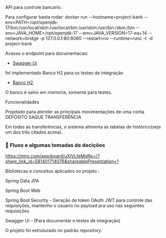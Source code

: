 API para controle bancario.

Para configurar basta rodar:
docker run --hostname=project-bank --env=PATH=/opt/openjdk-17/bin:/usr/local/sbin:/usr/local/bin:/usr/sbin:/usr/bin:/sbin:/bin --env=JAVA_HOME=/opt/openjdk-17 --env=JAVA_VERSION=17-ea+14 --network=bridge -p 127.0.0.1:80:8080 --restart=no --runtime=runc -t -d project-bank

Acesse o endpoint para documentacao:
- [Swagger Ui](http://localhost:8080/swagger-ui/index.html)
  
foi implementado Banco H2 para os testes de integração
- [Banco H2](http://localhost:8080/h2-console)
  
O banco é salvo em memoria, somente para testes.

Funcionalidades

Projetado para atender as principais movimentações de uma conta
  DEPÓSITO
  SAQUE
  TRANSFERÊNCIA

Em todas as transferências, o sistema alimenta as tabelas de histórico(seja um dos três citados acima).

### :bookmark_tabs: Fluxo e algumas tomadas de decições
https://miro.com/app/board/uXjVLfeMqNs=/?share_link_id=581401714076&shareablePresentation=1

Bibliotecas e conceitos aplicados no projeto :

Spring Data JPA

Spring Boot Web

Spring Boot Security - Geração de token OAuth JWT para controle das requisições, mantenho o usuario no payload pra uso nas seguintes requisições

Swagger UI - (Para documentar e testes de integração)

O projeto foi estruturado no padrão repository.
